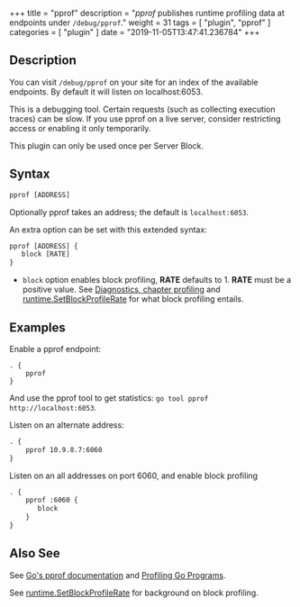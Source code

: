 +++
title = "pprof"
description = "*pprof* publishes runtime profiling data at endpoints under `/debug/pprof`."
weight = 31
tags = [ "plugin", "pprof" ]
categories = [ "plugin" ]
date = "2019-11-05T13:47:41.236784"
+++

## Description

You can visit `/debug/pprof` on your site for an index of the available endpoints. By default it
will listen on localhost:6053.

This is a debugging tool. Certain requests (such as collecting execution traces) can be slow. If
you use pprof on a live server, consider restricting access or enabling it only temporarily.

This plugin can only be used once per Server Block.

## Syntax

~~~ txt
pprof [ADDRESS]
~~~

Optionally pprof takes an address; the default is `localhost:6053`.

An extra option can be set with this extended syntax:

~~~ txt
pprof [ADDRESS] {
   block [RATE]
}
~~~

* `block` option enables block profiling, **RATE** defaults to 1. **RATE** must be a positive value.
  See [Diagnostics, chapter profiling](https://golang.org/doc/diagnostics.html) and
  [runtime.SetBlockProfileRate](https://golang.org/pkg/runtime/#SetBlockProfileRate) for what block
  profiling entails.

## Examples

Enable a pprof endpoint:

~~~
. {
    pprof
}
~~~

And use the pprof tool to get statistics: `go tool pprof http://localhost:6053`.

Listen on an alternate address:

~~~ txt
. {
    pprof 10.9.8.7:6060
}
~~~

Listen on an all addresses on port 6060, and enable block profiling

~~~ txt
. {
    pprof :6060 {
       block
    }
}
~~~

## Also See

See [Go's pprof documentation](https://golang.org/pkg/net/http/pprof/) and [Profiling Go
Programs](https://blog.golang.org/profiling-go-programs).

See [runtime.SetBlockProfileRate](https://golang.org/pkg/runtime/#SetBlockProfileRate) for
background on block profiling.
